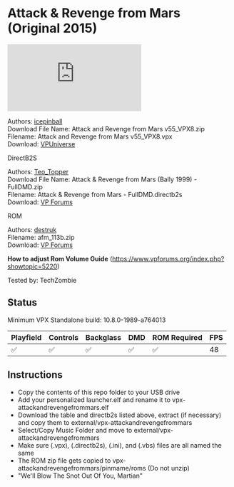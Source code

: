 # Attack & Revenge from Mars (Original 2015)

![Table Preview](https://www.vpforums.org/index.php?app=downloads&module=display&section=screenshot&record=122628&id=11604&full=1)

Authors: [icepinball](https://vpuniverse.com/profile/4306-icepinball/)  
Download File Name: Attack and Revenge from Mars v55_VPX8.zip  
Filename: Attack and Revenge from Mars v55_VPX8.vpx  
Download: [VPUniverse](https://www.vpforums.org/index.php?app=downloads&showfile=11604)

DirectB2S

Authors: [Teo_Topper](https://vpuniverse.com/profile/63278-teo_topper/)  
Download File Name: Attack & Revenge from Mars (Bally 1999) - FullDMD.zip  
Filename: Attack & Revenge from Mars - FullDMD.directb2s  
Download: [VP Forums](https://vpuniverse.com/files/file/14811-attack-revenge-from-mars-bally-1999-b2s-backglass-full-dmd/)

ROM 

Authors: [destruk](https://www.vpforums.org/index.php?showuser=5)  
Filename: afm_113b.zip  
Download: [VP Forums](https://www.vpforums.org/index.php?app=downloads&showfile=1340)  

**How to adjust Rom Volume Guide**
(https://www.vpforums.org/index.php?showtopic=5220)

Tested by: TechZombie

## Status 

Minimum VPX Standalone build: 10.8.0-1989-a764013

| Playfield | Controls | Backglass | DMD | ROM Required | FPS | 
|-----------|----------|-----------|-----|--------------|-----|
| :white_check_mark: | :white_check_mark: | :white_check_mark: | :white_check_mark: | :white_check_mark: | 48 |

## Instructions

- Copy the contents of this repo folder to your USB drive
- Add your personalized launcher.elf and rename it to vpx-attackandrevengefrommars.elf
- Download the table and directb2s listed above, extract (if necessary) and copy them to external/vpx-attackandrevengefrommars
- Select/Copy Music Folder and move to external/vpx-attackandrevengefrommars
- Make sure (.vpx), (.directb2s), (.ini), and (.vbs) files are all named the same
- The ROM zip file gets copied to vpx-attackandrevengefrommars/pinmame/roms (Do not unzip)
- "We'll Blow The Snot Out Of You, Martian"
